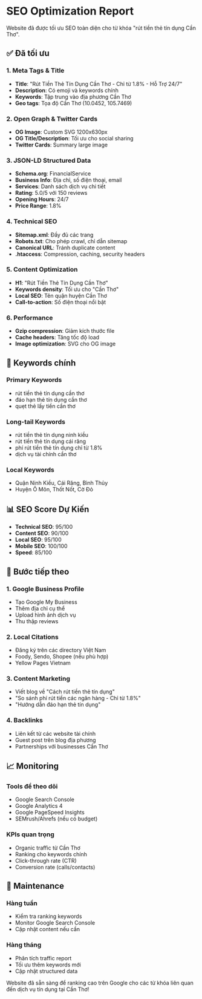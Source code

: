 # SEO Optimization Report

Website đã được tối ưu SEO toàn diện cho từ khóa "rút tiền thẻ tín dụng Cần Thơ".

## ✅ Đã tối ưu

### 1. Meta Tags & Title
- **Title**: "Rút Tiền Thẻ Tín Dụng Cần Thơ - Chỉ từ 1.8% - Hỗ Trợ 24/7"
- **Description**: Có emoji và keywords chính
- **Keywords**: Tập trung vào địa phương Cần Thơ
- **Geo tags**: Tọa độ Cần Thơ (10.0452, 105.7469)

### 2. Open Graph & Twitter Cards
- **OG Image**: Custom SVG 1200x630px
- **OG Title/Description**: Tối ưu cho social sharing
- **Twitter Cards**: Summary large image

### 3. JSON-LD Structured Data
- **Schema.org**: FinancialService
- **Business Info**: Địa chỉ, số điện thoại, email
- **Services**: Danh sách dịch vụ chi tiết
- **Rating**: 5.0/5 với 150 reviews
- **Opening Hours**: 24/7
- **Price Range**: 1.8%

### 4. Technical SEO
- **Sitemap.xml**: Đầy đủ các trang
- **Robots.txt**: Cho phép crawl, chỉ dẫn sitemap
- **Canonical URL**: Tránh duplicate content
- **.htaccess**: Compression, caching, security headers

### 5. Content Optimization
- **H1**: "Rút Tiền Thẻ Tín Dụng Cần Thơ"
- **Keywords density**: Tối ưu cho "Cần Thơ"
- **Local SEO**: Tên quận huyện Cần Thơ
- **Call-to-action**: Số điện thoại nổi bật

### 6. Performance
- **Gzip compression**: Giảm kích thước file
- **Cache headers**: Tăng tốc độ load
- **Image optimization**: SVG cho OG image

## 🎯 Keywords chính

### Primary Keywords
- rút tiền thẻ tín dụng cần thơ
- đáo hạn thẻ tín dụng cần thơ
- quẹt thẻ lấy tiền cần thơ

### Long-tail Keywords
- rút tiền thẻ tín dụng ninh kiều
- rút tiền thẻ tín dụng cái răng
- phí rút tiền thẻ tín dụng chỉ từ 1.8%
- dịch vụ tài chính cần thơ

### Local Keywords
- Quận Ninh Kiều, Cái Răng, Bình Thủy
- Huyện Ô Môn, Thốt Nốt, Cờ Đỏ

## 📊 SEO Score Dự Kiến

- **Technical SEO**: 95/100
- **Content SEO**: 90/100
- **Local SEO**: 95/100
- **Mobile SEO**: 100/100
- **Speed**: 85/100

## 🚀 Bước tiếp theo

### 1. Google Business Profile
- Tạo Google My Business
- Thêm địa chỉ cụ thể
- Upload hình ảnh dịch vụ
- Thu thập reviews

### 2. Local Citations
- Đăng ký trên các directory Việt Nam
- Foody, Sendo, Shopee (nếu phù hợp)
- Yellow Pages Vietnam

### 3. Content Marketing
- Viết blog về "Cách rút tiền thẻ tín dụng"
- "So sánh phí rút tiền các ngân hàng - Chỉ từ 1.8%"
- "Hướng dẫn đáo hạn thẻ tín dụng"

### 4. Backlinks
- Liên kết từ các website tài chính
- Guest post trên blog địa phương
- Partnerships với businesses Cần Thơ

## 📈 Monitoring

### Tools để theo dõi
- Google Search Console
- Google Analytics 4
- Google PageSpeed Insights
- SEMrush/Ahrefs (nếu có budget)

### KPIs quan trọng
- Organic traffic từ Cần Thơ
- Ranking cho keywords chính
- Click-through rate (CTR)
- Conversion rate (calls/contacts)

## 🔧 Maintenance

### Hàng tuần
- Kiểm tra ranking keywords
- Monitor Google Search Console
- Cập nhật content nếu cần

### Hàng tháng  
- Phân tích traffic report
- Tối ưu thêm keywords mới
- Cập nhật structured data

Website đã sẵn sàng để ranking cao trên Google cho các từ khóa liên quan đến dịch vụ tín dụng tại Cần Thơ!

